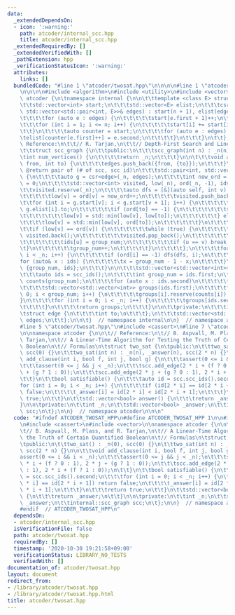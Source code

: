 ```yaml
---
data:
  _extendedDependsOn:
  - icon: ':warning:'
    path: atcoder/internal_scc.hpp
    title: atcoder/internal_scc.hpp
  _extendedRequiredBy: []
  _extendedVerifiedWith: []
  _pathExtension: hpp
  _verificationStatusIcon: ':warning:'
  attributes:
    links: []
  bundledCode: "#line 1 \"atcoder/twosat.hpp\"\n\n\n\n#line 1 \"atcoder/internal_scc.hpp\"\
    \n\n\n\n#include <algorithm>\n#include <utility>\n#include <vector>\n\nnamespace\
    \ atcoder {\n\tnamespace internal {\n\n\t\ttemplate <class E> struct csr {\n\t\
    \t\tstd::vector<int> start;\n\t\t\tstd::vector<E> elist;\n\t\t\tcsr(int n, const\
    \ std::vector<std::pair<int, E>>& edges) : start(n + 1), elist(edges.size()) {\n\
    \t\t\t\tfor (auto e : edges) {\n\t\t\t\t\tstart[e.first + 1]++;\n\t\t\t\t}\n\t\
    \t\t\tfor (int i = 1; i <= n; i++) {\n\t\t\t\t\tstart[i] += start[i - 1];\n\t\t\
    \t\t}\n\t\t\t\tauto counter = start;\n\t\t\t\tfor (auto e : edges) {\n\t\t\t\t\
    \telist[counter[e.first]++] = e.second;\n\t\t\t\t}\n\t\t\t}\n\t\t};\n\n\t\t//\
    \ Reference:\n\t\t// R. Tarjan,\n\t\t// Depth-First Search and Linear Graph Algorithms\n\
    \t\tstruct scc_graph {\n\t\tpublic:\n\t\t\tscc_graph(int n) : _n(n) {}\n\n\t\t\
    \tint num_vertices() {\n\t\t\t\treturn _n;\n\t\t\t}\n\n\t\t\tvoid add_edge(int\
    \ from, int to) {\n\t\t\t\tedges.push_back({from, {to}});\n\t\t\t}\n\n\t\t\t//\
    \ @return pair of (# of scc, scc id)\n\t\t\tstd::pair<int, std::vector<int>> scc_ids()\
    \ {\n\t\t\t\tauto g = csr<edge>(_n, edges);\n\t\t\t\tint now_ord = 0, group_num\
    \ = 0;\n\t\t\t\tstd::vector<int> visited, low(_n), ord(_n, -1), ids(_n);\n\t\t\
    \t\tvisited.reserve(_n);\n\t\t\t\tauto dfs = [&](auto self, int v) -> void {\n\
    \t\t\t\t\tlow[v] = ord[v] = now_ord++;\n\t\t\t\t\tvisited.push_back(v);\n\t\t\t\
    \t\tfor (int i = g.start[v]; i < g.start[v + 1]; i++) {\n\t\t\t\t\t\tauto to =\
    \ g.elist[i].to;\n\t\t\t\t\t\tif (ord[to] == -1) {\n\t\t\t\t\t\t\tself(self, to);\n\
    \t\t\t\t\t\t\tlow[v] = std::min(low[v], low[to]);\n\t\t\t\t\t\t} else {\n\t\t\t\
    \t\t\t\tlow[v] = std::min(low[v], ord[to]);\n\t\t\t\t\t\t}\n\t\t\t\t\t}\n\t\t\t\
    \t\tif (low[v] == ord[v]) {\n\t\t\t\t\t\twhile (true) {\n\t\t\t\t\t\t\tint u =\
    \ visited.back();\n\t\t\t\t\t\t\tvisited.pop_back();\n\t\t\t\t\t\t\tord[u] = _n;\n\
    \t\t\t\t\t\t\tids[u] = group_num;\n\t\t\t\t\t\t\tif (u == v) break;\n\t\t\t\t\t\
    \t}\n\t\t\t\t\t\tgroup_num++;\n\t\t\t\t\t}\n\t\t\t\t};\n\t\t\t\tfor (int i = 0;\
    \ i < _n; i++) {\n\t\t\t\t\tif (ord[i] == -1) dfs(dfs, i);\n\t\t\t\t}\n\t\t\t\t\
    for (auto& x : ids) {\n\t\t\t\t\tx = group_num - 1 - x;\n\t\t\t\t}\n\t\t\t\treturn\
    \ {group_num, ids};\n\t\t\t}\n\n\t\t\tstd::vector<std::vector<int>> scc() {\n\t\
    \t\t\tauto ids = scc_ids();\n\t\t\t\tint group_num = ids.first;\n\t\t\t\tstd::vector<int>\
    \ counts(group_num);\n\t\t\t\tfor (auto x : ids.second)\n\t\t\t\t\tcounts[x]++;\n\
    \t\t\t\tstd::vector<std::vector<int>> groups(ids.first);\n\t\t\t\tfor (int i =\
    \ 0; i < group_num; i++) {\n\t\t\t\t\tgroups[i].reserve(counts[i]);\n\t\t\t\t\
    }\n\t\t\t\tfor (int i = 0; i < _n; i++) {\n\t\t\t\t\tgroups[ids.second[i]].push_back(i);\n\
    \t\t\t\t}\n\t\t\t\treturn groups;\n\t\t\t}\n\n\t\tprivate:\n\t\t\tint _n;\n\t\t\
    \tstruct edge {\n\t\t\t\tint to;\n\t\t\t};\n\t\t\tstd::vector<std::pair<int, edge>>\
    \ edges;\n\t\t};\n\n\t}  // namespace internal\n\n}  // namespace atcoder\n\n\n\
    #line 5 \"atcoder/twosat.hpp\"\n#include <cassert>\n#line 7 \"atcoder/twosat.hpp\"\
    \n\nnamespace atcoder {\n\n\t// Reference:\n\t// B. Aspvall, M. Plass, and R.\
    \ Tarjan,\n\t// A Linear-Time Algorithm for Testing the Truth of Certain Quantified\
    \ Boolean\n\t// Formulas\n\tstruct two_sat {\n\tpublic:\n\t\ttwo_sat() : _n(0),\
    \ scc(0) {}\n\t\ttwo_sat(int n) : _n(n), _answer(n), scc(2 * n) {}\n\n\t\tvoid\
    \ add_clause(int i, bool f, int j, bool g) {\n\t\t\tassert(0 <= i && i < _n);\n\
    \t\t\tassert(0 <= j && j < _n);\n\t\t\tscc.add_edge(2 * i + (f ? 0 : 1), 2 * j\
    \ + (g ? 1 : 0));\n\t\t\tscc.add_edge(2 * j + (g ? 0 : 1), 2 * i + (f ? 1 : 0));\n\
    \t\t}\n\t\tbool satisfiable() {\n\t\t\tauto id = scc.scc_ids().second;\n\t\t\t\
    for (int i = 0; i < _n; i++) {\n\t\t\t\tif (id[2 * i] == id[2 * i + 1]) return\
    \ false;\n\t\t\t\t_answer[i] = id[2 * i] < id[2 * i + 1];\n\t\t\t}\n\t\t\treturn\
    \ true;\n\t\t}\n\t\tstd::vector<bool> answer() {\n\t\t\treturn _answer;\n\t\t\
    }\n\n\tprivate:\n\t\tint _n;\n\t\tstd::vector<bool> _answer;\n\t\tinternal::scc_graph\
    \ scc;\n\t};\n\n}  // namespace atcoder\n\n\n"
  code: "#ifndef ATCODER_TWOSAT_HPP\n#define ATCODER_TWOSAT_HPP 1\n\n#include \"./internal_scc.hpp\"\
    \n#include <cassert>\n#include <vector>\n\nnamespace atcoder {\n\n\t// Reference:\n\
    \t// B. Aspvall, M. Plass, and R. Tarjan,\n\t// A Linear-Time Algorithm for Testing\
    \ the Truth of Certain Quantified Boolean\n\t// Formulas\n\tstruct two_sat {\n\
    \tpublic:\n\t\ttwo_sat() : _n(0), scc(0) {}\n\t\ttwo_sat(int n) : _n(n), _answer(n),\
    \ scc(2 * n) {}\n\n\t\tvoid add_clause(int i, bool f, int j, bool g) {\n\t\t\t\
    assert(0 <= i && i < _n);\n\t\t\tassert(0 <= j && j < _n);\n\t\t\tscc.add_edge(2\
    \ * i + (f ? 0 : 1), 2 * j + (g ? 1 : 0));\n\t\t\tscc.add_edge(2 * j + (g ? 0\
    \ : 1), 2 * i + (f ? 1 : 0));\n\t\t}\n\t\tbool satisfiable() {\n\t\t\tauto id\
    \ = scc.scc_ids().second;\n\t\t\tfor (int i = 0; i < _n; i++) {\n\t\t\t\tif (id[2\
    \ * i] == id[2 * i + 1]) return false;\n\t\t\t\t_answer[i] = id[2 * i] < id[2\
    \ * i + 1];\n\t\t\t}\n\t\t\treturn true;\n\t\t}\n\t\tstd::vector<bool> answer()\
    \ {\n\t\t\treturn _answer;\n\t\t}\n\n\tprivate:\n\t\tint _n;\n\t\tstd::vector<bool>\
    \ _answer;\n\t\tinternal::scc_graph scc;\n\t};\n\n}  // namespace atcoder\n\n\
    #endif  // ATCODER_TWOSAT_HPP\n"
  dependsOn:
  - atcoder/internal_scc.hpp
  isVerificationFile: false
  path: atcoder/twosat.hpp
  requiredBy: []
  timestamp: '2020-10-30 19:21:58+09:00'
  verificationStatus: LIBRARY_NO_TESTS
  verifiedWith: []
documentation_of: atcoder/twosat.hpp
layout: document
redirect_from:
- /library/atcoder/twosat.hpp
- /library/atcoder/twosat.hpp.html
title: atcoder/twosat.hpp
---
```

